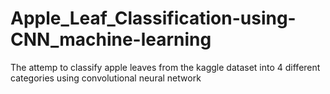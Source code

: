# Apple_Leaf_Classification-using-CNN_machine-learning
The attemp to classify apple leaves from the kaggle dataset into 4 different categories using convolutional neural network
